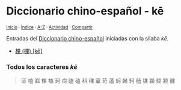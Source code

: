 # Diccionario chino-español - kē
<sup>[Inicio](../index.md) · [Índice](../indices/chino-espanol.md#sílaba-ke) · [A-Z](../indices/alfabetico.md) · [Actividad](../indices/actividad.md) · [Compartir](https://x.com/intent/tweet?text=Entradas%20del%20Diccionario%20chino-espa%C3%B1ol%20iniciadas%20en%20la%20s%C3%ADlaba%20%C2%ABk%C4%93%C2%BB.%0A%E2%86%92%20https%3A%2F%2Fjucardus.github.io%2Findices%2Fchino-espanol-ke1.html%0A%0A%23chn_espnl_jucardus%20%23indcs_jucardus%0A%40jucardus)</sup>

Entradas del [Diccionario chino-español](../indices/chino-espanol.md#sílaba-ke) iniciadas con la sílaba _kē_.

* [棵 (棵) [kē]](../contenido/k/e/1/ke1-26869.md)

### Todos los caracteres _kē_

> 匼 嗑 嵙 棵 榼 珂 疴 瞌 磕 科 稞 窠 苛 薖 蚵 蝌 轲 醘 锞 顆 颏 颗 髁
